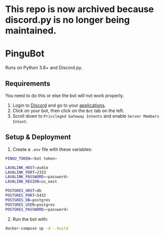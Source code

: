 # This repo is now archived because discord.py is no longer being maintained.

# PinguBot
Runs on Python 3.8+ and Discord.py.

## Requirements
You need to do this or else the bot will not work properly.
1. Login to [Discord](https://discord.com/) and go to your [applications](https://discord.com/developers/applications).
2. Click on your bot, then click on the `Bot` tab on the left.
3. Scroll down to `Privileged Gateway Intents` and enable `Server Members Intent`.

## Setup & Deployment
1. Create a `.env` file with these variables:
```bash
PINGU_TOKEN=<bot token>

LAVALINK_HOST=audio
LAVALINK_PORT=2333
LAVALINK_PASSWORD=<password>
LAVALINK_REGION=us_east

POSTGRES_HOST=db
POSTGRES_PORT=5432
POSTGRES_DB=postgres
POSTGRES_USER=postgres
POSTGRES_PASSWORD=<password>
```
2. Run the bot with:
```bash
docker-compose up -d --build
```
